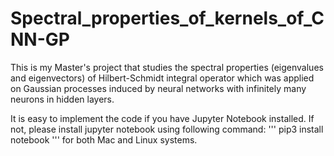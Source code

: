 # Spectral_properties_of_kernels_of_CNN-GP
This is my Master's project that studies the spectral properties (eigenvalues and eigenvectors) of Hilbert-Schmidt integral operator 
which was applied on Gaussian processes induced by neural networks with infinitely many neurons in hidden layers.

It is easy to implement the code if you have Jupyter Notebook installed. If not, please install jupyter notebook using following command:
'''
pip3 install notebook
'''
for both Mac and Linux systems.
